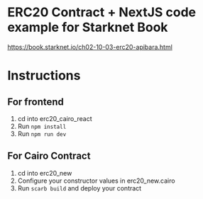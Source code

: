 # ERC20 Contract + NextJS code example for Starknet Book

https://book.starknet.io/ch02-10-03-erc20-apibara.html

# Instructions

## For frontend

1. cd into erc20_cairo_react
2. Run `npm install`
3. Run `npm run dev`

## For Cairo Contract

1. cd into erc20_new
2. Configure your constructor values in erc20_new.cairo 
3. Run `scarb build` and deploy your contract 

